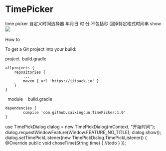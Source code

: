 # TimePicker
time picker
自定义时间选择器
年月日 时 分  不包括秒
回掉特定格式时间串
show
![](https://github.com/caixingcun/picture/blob/master/timepick.gif)  


How to

To get a Git project into your build:

project
  build.gradle
  
	allprojects {
		repositories {
			...
			maven { url 'https://jitpack.io' }
		}
	}
  
module  
  build.gradle
  
 	dependencies {
	        compile 'com.github.caixingcun:TimePicker:1.0'
	}
  
  
use
        TimePickDialog dialog = new TimePickDialog(mContext, "开始时间");
                dialog.requestWindowFeature(Window.FEATURE_NO_TITLE);
                dialog.show();
                dialog.setTimePickListener(new TimePickDialog.TimePickListener() {
                    @Override
                    public void choseTime(String time) {
                      //todo
                    }
                });
